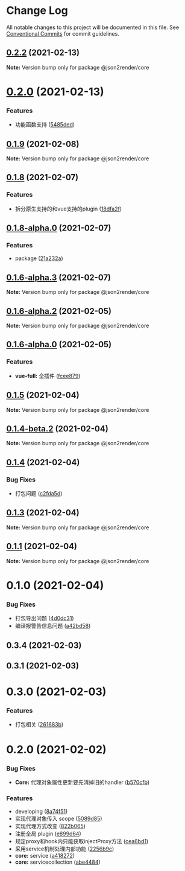 # Change Log

All notable changes to this project will be documented in this file.
See [Conventional Commits](https://conventionalcommits.org) for commit guidelines.

## [0.2.2](https://github.com/fyl080801/json-to-render/compare/@json2render/core@0.2.0...@json2render/core@0.2.2) (2021-02-13)

**Note:** Version bump only for package @json2render/core





# [0.2.0](https://github.com/fyl080801/json-to-render/compare/@json2render/core@0.1.9...@json2render/core@0.2.0) (2021-02-13)


### Features

* 功能函数支持 ([5485ded](https://github.com/fyl080801/json-to-render/commit/5485ded2befff833e4f52f32c78b8edcd19d3395))





## [0.1.9](https://github.com/fyl080801/json-to-render/compare/@json2render/core@0.1.8...@json2render/core@0.1.9) (2021-02-08)

**Note:** Version bump only for package @json2render/core





## [0.1.8](https://github.com/fyl080801/json-to-render/compare/@json2render/core@0.1.8-alpha.0...@json2render/core@0.1.8) (2021-02-07)


### Features

* 拆分原生支持的和vue支持的plugin ([18dfa2f](https://github.com/fyl080801/json-to-render/commit/18dfa2f42db009d39f515910008319e582b0364c))





## [0.1.8-alpha.0](https://github.com/fyl080801/json-to-render/compare/@json2render/core@0.1.6-alpha.3...@json2render/core@0.1.8-alpha.0) (2021-02-07)


### Features

* package ([21a232a](https://github.com/fyl080801/json-to-render/commit/21a232a82766424503b2fb7aa78d0a3b5704ecfd))





## [0.1.6-alpha.3](https://github.com/fyl080801/json-to-render/compare/@json2render/core@0.1.6-alpha.2...@json2render/core@0.1.6-alpha.3) (2021-02-07)

**Note:** Version bump only for package @json2render/core





## [0.1.6-alpha.2](https://github.com/fyl080801/json-to-render/compare/@json2render/core@0.1.6-alpha.0...@json2render/core@0.1.6-alpha.2) (2021-02-05)

**Note:** Version bump only for package @json2render/core





## [0.1.6-alpha.0](https://github.com/fyl080801/json-to-render/compare/@json2render/core@0.1.5...@json2render/core@0.1.6-alpha.0) (2021-02-05)


### Features

* **vue-full:** 全插件 ([fcee879](https://github.com/fyl080801/json-to-render/commit/fcee879876d95b1dee572e2442179251b195f2ad))





## [0.1.5](https://github.com/fyl080801/json-to-render/compare/@json2render/core@0.1.4-beta.2...@json2render/core@0.1.5) (2021-02-04)

**Note:** Version bump only for package @json2render/core





## [0.1.4-beta.2](https://github.com/fyl080801/json-to-render/compare/@json2render/core@0.1.4...@json2render/core@0.1.4-beta.2) (2021-02-04)

**Note:** Version bump only for package @json2render/core





## [0.1.4](https://github.com/fyl080801/json-to-render/compare/@json2render/core@0.1.3...@json2render/core@0.1.4) (2021-02-04)


### Bug Fixes

* 打包问题 ([c2fda5d](https://github.com/fyl080801/json-to-render/commit/c2fda5dd375ab6adc9061a917e39490f65753279))





## [0.1.3](https://github.com/fyl080801/json-to-render/compare/@json2render/core@0.1.1...@json2render/core@0.1.3) (2021-02-04)

**Note:** Version bump only for package @json2render/core





## [0.1.1](https://github.com/fyl080801/json-to-render/compare/@json2render/core@0.1.0...@json2render/core@0.1.1) (2021-02-04)

**Note:** Version bump only for package @json2render/core





# 0.1.0 (2021-02-04)


### Bug Fixes

* 打包导出问题 ([4d0dc31](https://github.com/fyl080801/json-to-render/commit/4d0dc31bb2cd16dbc4c41119c012313fb4d5296d))
* 编译报警告信息问题 ([a42bd58](https://github.com/fyl080801/json-to-render/commit/a42bd58521ea8fd247159ad9a9734f1f63fdfa80))



## 0.3.4 (2021-02-03)



## 0.3.1 (2021-02-03)



# 0.3.0 (2021-02-03)


### Features

* 打包相关 ([261683b](https://github.com/fyl080801/json-to-render/commit/261683b32f382f0fe877fe9cd53565fc875f4d24))



# 0.2.0 (2021-02-02)


### Bug Fixes

* **Core:** 代理对象属性更新要先清掉旧的handler ([b570cfb](https://github.com/fyl080801/json-to-render/commit/b570cfb3b774bc24e9c0988dbd68f3c8696df7a3))


### Features

* developing ([8a74f51](https://github.com/fyl080801/json-to-render/commit/8a74f51ce0329bd5ca839f41987347a4537f7413))
* 实现代理对象传入 scope ([5089d85](https://github.com/fyl080801/json-to-render/commit/5089d85608f195f67b85db043fd9c44f08ec1d91))
* 实现代理方式改变 ([822b065](https://github.com/fyl080801/json-to-render/commit/822b065fe1d841a48bcfdcb9e866863f75689b0b))
* 注册全局 plugin ([e899d64](https://github.com/fyl080801/json-to-render/commit/e899d644d9eb7c0e82ed8a9a21c3801af54e06b8))
* 规定proxy和hook内只能获取injectProxy方法 ([cea6bd1](https://github.com/fyl080801/json-to-render/commit/cea6bd1f462da236ed04cc814f8e67c86c5e498f))
* 采用service机制处理内部功能 ([2256b9c](https://github.com/fyl080801/json-to-render/commit/2256b9cd2475e00305c3457d6814e7ae7fde7eee))
* **core:** service ([a418272](https://github.com/fyl080801/json-to-render/commit/a41827240560f2a622ef703b62be896e196d8c4e))
* **core:** servicecollection ([abe4484](https://github.com/fyl080801/json-to-render/commit/abe448475be32c5960f4517d2cb81b62ab6e6356))
